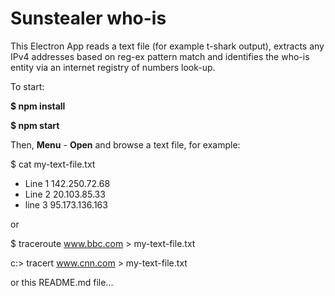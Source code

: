 # Sunstealer who-is

This Electron App reads a text file (for example t-shark output), extracts any IPv4 addresses based on reg-ex pattern match and identifies the who-is entity via an internet registry of numbers look-up.

To start:

**$ npm install**

**$ npm start**

Then, **Menu** - **Open** and browse a text file, for example:

$ cat my-text-file.txt

- Line 1  142.250.72.68
- Line 2  20.103.85.33
- line 3  95.173.136.163

or 

$ traceroute www.bbc.com > my-text-file.txt

c:\> tracert www.cnn.com > my-text-file.txt

or this README.md file...
